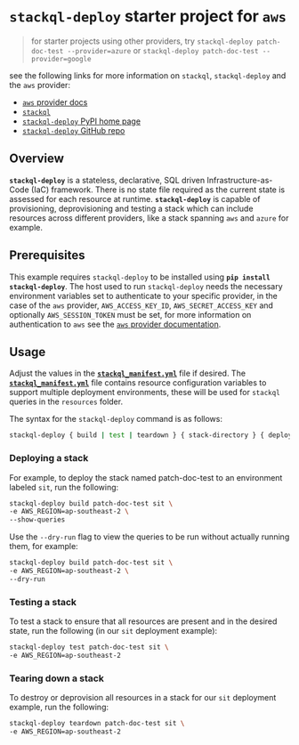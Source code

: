 # `stackql-deploy` starter project for `aws`

> for starter projects using other providers, try `stackql-deploy patch-doc-test --provider=azure` or `stackql-deploy patch-doc-test --provider=google`

see the following links for more information on `stackql`, `stackql-deploy` and the `aws` provider:

- [`aws` provider docs](https://stackql.io/registry/aws)
- [`stackql`](https://github.com/stackql/stackql)
- [`stackql-deploy` PyPI home page](https://pypi.org/project/stackql-deploy/)
- [`stackql-deploy` GitHub repo](https://github.com/stackql/stackql-deploy)

## Overview

__`stackql-deploy`__ is a stateless, declarative, SQL driven Infrastructure-as-Code (IaC) framework.  There is no state file required as the current state is assessed for each resource at runtime.  __`stackql-deploy`__ is capable of provisioning, deprovisioning and testing a stack which can include resources across different providers, like a stack spanning `aws` and `azure` for example.  

## Prerequisites

This example requires `stackql-deploy` to be installed using __`pip install stackql-deploy`__.  The host used to run `stackql-deploy` needs the necessary environment variables set to authenticate to your specific provider, in the case of the `aws` provider, `AWS_ACCESS_KEY_ID`, `AWS_SECRET_ACCESS_KEY` and optionally `AWS_SESSION_TOKEN` must be set, for more information on authentication to `aws` see the [`aws` provider documentation](https://aws.stackql.io/providers/aws).

## Usage

Adjust the values in the [__`stackql_manifest.yml`__](stackql_manifest.yml) file if desired.  The [__`stackql_manifest.yml`__](stackql_manifest.yml) file contains resource configuration variables to support multiple deployment environments, these will be used for `stackql` queries in the `resources` folder.  

The syntax for the `stackql-deploy` command is as follows:

```bash
stackql-deploy { build | test | teardown } { stack-directory } { deployment environment} [ optional flags ]
``` 

### Deploying a stack

For example, to deploy the stack named patch-doc-test to an environment labeled `sit`, run the following:

```bash
stackql-deploy build patch-doc-test sit \
-e AWS_REGION=ap-southeast-2 \
--show-queries
```

Use the `--dry-run` flag to view the queries to be run without actually running them, for example:

```bash
stackql-deploy build patch-doc-test sit \
-e AWS_REGION=ap-southeast-2 \
--dry-run
```

### Testing a stack

To test a stack to ensure that all resources are present and in the desired state, run the following (in our `sit` deployment example):

```bash
stackql-deploy test patch-doc-test sit \
-e AWS_REGION=ap-southeast-2
```

### Tearing down a stack

To destroy or deprovision all resources in a stack for our `sit` deployment example, run the following:

```bash
stackql-deploy teardown patch-doc-test sit \
-e AWS_REGION=ap-southeast-2
```